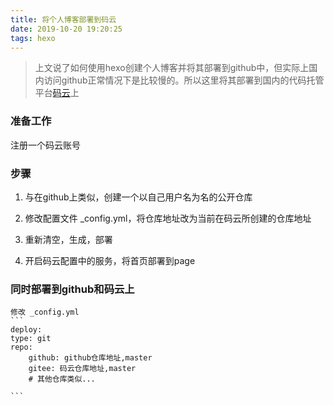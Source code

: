 ```yaml
---
title: 将个人博客部署到码云
date: 2019-10-20 19:20:25
tags: hexo
---
```


> 上文说了如何使用hexo创建个人博客并将其部署到github中，但实际上国内访问github正常情况下是比较慢的。所以这里将其部署到国内的代码托管平台[码云](https://gitee.com/)上

### 准备工作
注册一个码云账号

### 步骤
1. 与在github上类似，创建一个以自己用户名为名的公开仓库

2. 修改配置文件 _config.yml，将仓库地址改为当前在码云所创建的仓库地址

3. 重新清空，生成，部署

4. 开启码云配置中的服务，将首页部署到page

### 同时部署到github和码云上

    修改 _config.yml
    ```
    deploy: 
    type: git
    repo:
        github: github仓库地址,master
        gitee: 码云仓库地址,master
        # 其他仓库类似...

    ```